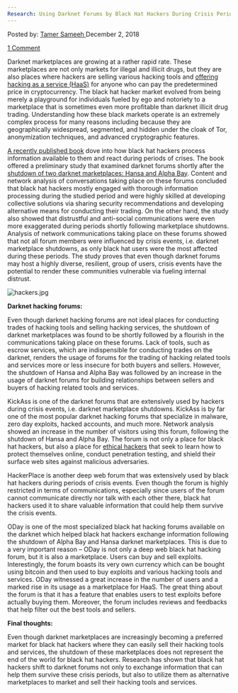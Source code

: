 ```yaml
---
Research: Using Darknet Forums by Black Hat Hackers During Crisis Periods (Darknet Marketplace Shutdown)
---
```

<article class="post-listing post-27440 post type-post status-publish format-standard has-post-thumbnail hentry category-deepdot-news tag-black tag-crisis tag-darknet tag-forums tag-hackers tag-hat tag-marketplace tag-periods tag-research tag-shutdown">
<div class="post-inner">
<p class="post-meta">
<span>Posted by: <a href="https://www.deepdotweb.com/author/tamersameeh/" title="">Tamer Sameeh </a></span>
<span>December 2, 2018</span>

<span><a href="https://www.deepdotweb.com/2018/12/02/research-using-darknet-forums-by-black-hat-hackers-during-crisis-periods-darknet-marketplace-shutdown/#comments">1 Comment</a></span>
</p>
<div class="clear"></div>
<div class="entry">
<p>Darknet marketplaces are growing at a rather rapid rate. These marketplaces are not only markets for illegal and illicit drugs, but they are also places where hackers are selling various hacking tools and <a href="https://www.deepdotweb.com/2018/10/25/trends-of-malware-and-digital-products-sales-on-darknet-marketplaces/">offering hacking as a service (HaaS)</a> for anyone who can pay the predetermined price in cryptocurrency. The black hat hacker market evolved from being merely a playground for individuals fueled by ego and notoriety to a marketplace that is sometimes even more profitable than darknet illicit drug trading. Understanding how these black markets operate is an extremely complex process for many reasons including because they are geographically widespread, segmented, and hidden under the cloak of Tor, anonymization techniques, and advanced cryptographic features.</p>
<p><a href="https://www.emeraldinsight.com/doi/pdfplus/10.1108/S2050-206020180000017007">A recently published book</a> dove into how black hat hackers process information available to them and react during periods of crises. The book offered a preliminary study that examined darknet forums shortly after the <a href="https://www.deepdotweb.com/2017/07/20/globally-coordinated-operation-just-took-alphabay-hansa/">shutdown of two darknet marketplaces: Hansa and Alpha Bay</a>. Content and network analysis of conversations taking place on these forums concluded that black hat hackers mostly engaged with thorough information processing during the studied period and were highly skilled at developing collective solutions via sharing security recommendations and developing alternative means for conducting their trading. On the other hand, the study also showed that distrustful and anti-social communications were even more exaggerated during periods shortly following marketplace shutdowns. Analysis of network communications taking place on these forums showed that not all forum members were influenced by crisis events, i.e. darknet marketplace shutdowns, as only black hat users were the most affected during these periods. The study proves that even though darknet forums may host a highly diverse, resilient, group of users, crisis events have the potential to render these communities vulnerable via fueling internal distrust.</p>
<p><img class="wp-image-27445" src="https://www.deepdotweb.com/wp-content/uploads/2018/12/hackers-jpg.jpeg" alt="hackers.jpg" srcset="https://www.deepdotweb.com/wp-content/uploads/2018/12/hackers-jpg.jpeg 2121w, https://www.deepdotweb.com/wp-content/uploads/2018/12/hackers-jpg-300x200.jpeg 300w, https://www.deepdotweb.com/wp-content/uploads/2018/12/hackers-jpg-1024x683.jpeg 1024w" sizes="(max-width: 2121px) 100vw, 2121px" /></p>
<p><strong>Darknet hacking forums:</strong></p>
<p>Even though darknet hacking forums are not ideal places for conducting trades of hacking tools and selling hacking services, the shutdown of darknet marketplaces was found to be shortly followed by a flourish in the communications taking place on these forums. Lack of tools, such as escrow services, which are indispensible for conducting trades on the darknet, renders the usage of forums for the trading of hacking related tools and services more or less insecure for both buyers and sellers. However, the shutdown of Hansa and Alpha Bay was followed by an increase in the usage of darknet forums for building relationships between sellers and buyers of hacking related tools and services.</p>
<p>KickAss is one of the darknet forums that are extensively used by hackers during crisis events, i.e. darknet marketplace shutdowns. KickAss is by far one of the most popular darknet hacking forums that specialize in malware, zero day exploits, hacked accounts, and much more. Network analysis showed an increase in the number of visitors using this forum, following the shutdown of Hansa and Alpha Bay. The forum is not only a place for black hat hackers, but also a place for <a href="https://www.deepdotweb.com/2017/06/06/demand-ethical-hackers-rise-corporations-look-combat-dark-web-criminals/">ethical hackers</a> that seek to learn how to protect themselves online, conduct penetration testing, and shield their surface web sites against malicious adversaries.</p>
<p>HackerPlace is another deep web forum that was extensively used by black hat hackers during periods of crisis events. Even though the forum is highly restricted in terms of communications, especially since users of the forum cannot communicate directly nor talk with each other there, black hat hackers used it to share valuable information that could help them survive the crisis events.</p>
<p>ODay is one of the most specialized black hat hacking forums available on the darknet which helped black hat hackers exchange information following the shutdown of Alpha Bay and Hansa darknet marketplaces. This is due to a very important reason – ODay is not only a deep web black hat hacking forum, but it is also a marketplace. Users can buy and sell exploits. Interestingly, the forum boasts its very own currency which can be bought using bitcoin and then used to buy exploits and various hacking tools and services. ODay witnessed a great increase in the number of users and a marked rise in its usage as a marketplace for HaaS. The great thing about the forum is that it has a feature that enables users to test exploits before actually buying them. Moreover, the forum includes reviews and feedbacks that help filter out the best tools and sellers.</p>
<p><strong>Final thoughts:</strong></p>
<p>Even though darknet marketplaces are increasingly becoming a preferred market for black hat hackers where they can easily sell their hacking tools and services, the shutdown of these marketplaces does not represent the end of the world for black hat hackers. Research has shown that black hat hackers shift to darknet forums not only to exchange information that can help them survive these crisis periods, but also to utilize them as alternative marketplaces to market and sell their hacking tools and services.</p>
</div>
<span style="display:none"><a href="https://www.deepdotweb.com/tag/black/" rel="tag">black</a> <a href="https://www.deepdotweb.com/tag/crisis/" rel="tag">crisis</a> <a href="https://www.deepdotweb.com/tag/darknet/" rel="tag">darknet</a> <a href="https://www.deepdotweb.com/tag/forums/" rel="tag">forums</a> <a href="https://www.deepdotweb.com/tag/hackers/" rel="tag">hackers</a> <a href="https://www.deepdotweb.com/tag/hat/" rel="tag">hat</a> <a href="https://www.deepdotweb.com/tag/marketplace/" rel="tag">marketplace</a> <a href="https://www.deepdotweb.com/tag/periods/" rel="tag">periods</a> <a href="https://www.deepdotweb.com/tag/research/" rel="tag">research</a> <a href="https://www.deepdotweb.com/tag/shutdown/" rel="tag">shutdown</a></span> <span style="display:none" class="updated">2018-12-02</span>
<div style="display:none" class="vcard author" itemprop="author" itemscope itemtype="http://schema.org/Person"><strong class="fn" itemprop="name"><a href="https://www.deepdotweb.com/author/tamersameeh/" title="Posts by Tamer Sameeh" rel="author">Tamer Sameeh</a></strong></div>
</div>
</article>

